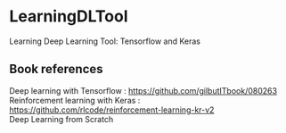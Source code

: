 # LearningDLTool
Learning Deep Learning Tool: Tensorflow and Keras

## Book references
Deep learning with Tensorflow : https://github.com/gilbutITbook/080263 <br>
Reinforcement learning with Keras : https://github.com/rlcode/reinforcement-learning-kr-v2 <br>
Deep Learning from Scratch